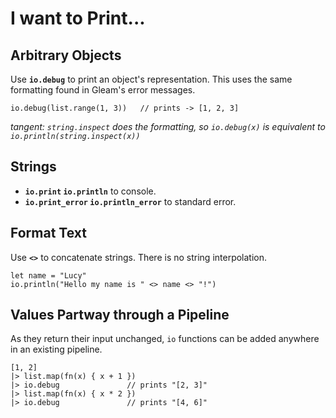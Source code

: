 # I want to Print... 

## Arbitrary Objects

Use **`io.debug`** to print an object's representation. This uses the same formatting found in Gleam's error messages.

```
io.debug(list.range(1, 3))   // prints -> [1, 2, 3]
```

*tangent: `string.inspect` does the formatting, so `io.debug(x)` is equivalent to `io.println(string.inspect(x))`*

## Strings

- **`io.print` `io.println`** to console.
- **`io.print_error` `io.println_error`** to standard error.

## Format Text

Use **`<>`** to concatenate strings. There is no string interpolation.
```
let name = "Lucy"
io.println("Hello my name is " <> name <> "!")
```



## Values Partway through a Pipeline

As they return their input unchanged, `io` functions can be added anywhere in an existing pipeline.

```
[1, 2]
|> list.map(fn(x) { x + 1 })
|> io.debug               // prints "[2, 3]"
|> list.map(fn(x) { x * 2 })
|> io.debug               // prints "[4, 6]"
```
